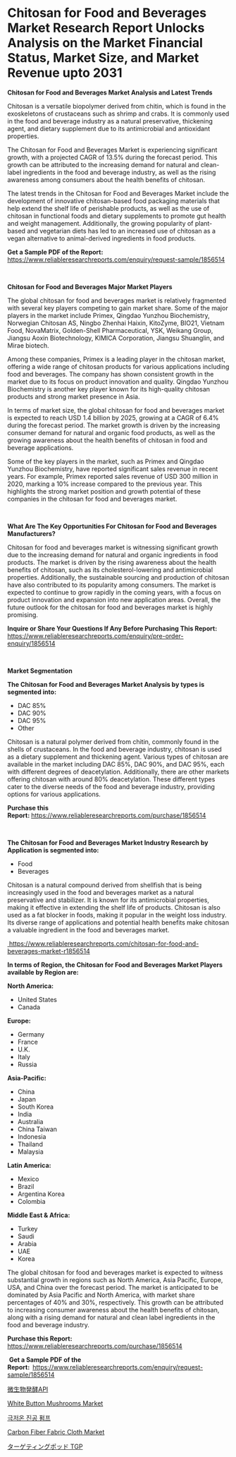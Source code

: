 <p><h1>Chitosan for Food and Beverages Market Research Report Unlocks Analysis on the Market Financial Status, Market Size, and Market Revenue upto 2031</h1></p><p><strong>Chitosan for Food and Beverages Market Analysis and Latest Trends</strong></p>
<p><p>Chitosan is a versatile biopolymer derived from chitin, which is found in the exoskeletons of crustaceans such as shrimp and crabs. It is commonly used in the food and beverage industry as a natural preservative, thickening agent, and dietary supplement due to its antimicrobial and antioxidant properties.</p><p>The Chitosan for Food and Beverages Market is experiencing significant growth, with a projected CAGR of 13.5% during the forecast period. This growth can be attributed to the increasing demand for natural and clean-label ingredients in the food and beverage industry, as well as the rising awareness among consumers about the health benefits of chitosan.</p><p>The latest trends in the Chitosan for Food and Beverages Market include the development of innovative chitosan-based food packaging materials that help extend the shelf life of perishable products, as well as the use of chitosan in functional foods and dietary supplements to promote gut health and weight management. Additionally, the growing popularity of plant-based and vegetarian diets has led to an increased use of chitosan as a vegan alternative to animal-derived ingredients in food products.</p></p>
<p><strong>Get a Sample PDF of the Report:&nbsp;</strong> <a href="https://www.reliableresearchreports.com/enquiry/request-sample/1856514">https://www.reliableresearchreports.com/enquiry/request-sample/1856514</a></p>
<p>&nbsp;</p>
<p><strong>Chitosan for Food and Beverages Major Market Players</strong></p>
<p><p>The global chitosan for food and beverages market is relatively fragmented with several key players competing to gain market share. Some of the major players in the market include Primex, Qingdao Yunzhou Biochemistry, Norwegian Chitosan AS, Ningbo Zhenhai Haixin, KitoZyme, BIO21, Vietnam Food, NovaMatrix, Golden-Shell Pharmaceutical, YSK, Weikang Group, Jiangsu Aoxin Biotechnology, KIMICA Corporation, Jiangsu Shuanglin, and Mirae biotech.</p><p>Among these companies, Primex is a leading player in the chitosan market, offering a wide range of chitosan products for various applications including food and beverages. The company has shown consistent growth in the market due to its focus on product innovation and quality. Qingdao Yunzhou Biochemistry is another key player known for its high-quality chitosan products and strong market presence in Asia.</p><p>In terms of market size, the global chitosan for food and beverages market is expected to reach USD 1.4 billion by 2025, growing at a CAGR of 6.4% during the forecast period. The market growth is driven by the increasing consumer demand for natural and organic food products, as well as the growing awareness about the health benefits of chitosan in food and beverage applications.</p><p>Some of the key players in the market, such as Primex and Qingdao Yunzhou Biochemistry, have reported significant sales revenue in recent years. For example, Primex reported sales revenue of USD 300 million in 2020, marking a 10% increase compared to the previous year. This highlights the strong market position and growth potential of these companies in the chitosan for food and beverages market.</p></p>
<p>&nbsp;</p>
<p><strong>What Are The Key Opportunities For Chitosan for Food and Beverages Manufacturers?</strong></p>
<p><p>Chitosan for food and beverages market is witnessing significant growth due to the increasing demand for natural and organic ingredients in food products. The market is driven by the rising awareness about the health benefits of chitosan, such as its cholesterol-lowering and antimicrobial properties. Additionally, the sustainable sourcing and production of chitosan have also contributed to its popularity among consumers. The market is expected to continue to grow rapidly in the coming years, with a focus on product innovation and expansion into new application areas. Overall, the future outlook for the chitosan for food and beverages market is highly promising.</p></p>
<p><strong>Inquire or Share Your Questions If Any Before Purchasing This Report:</strong> <a href="https://www.reliableresearchreports.com/enquiry/pre-order-enquiry/1856514">https://www.reliableresearchreports.com/enquiry/pre-order-enquiry/1856514</a></p>
<p>&nbsp;</p>
<p><strong>Market Segmentation</strong></p>
<p><strong>The Chitosan for Food and Beverages Market Analysis by types is segmented into:</strong></p>
<p><ul><li>DAC 85%</li><li>DAC 90%</li><li>DAC 95%</li><li>Other</li></ul></p>
<p><p>Chitosan is a natural polymer derived from chitin, commonly found in the shells of crustaceans. In the food and beverage industry, chitosan is used as a dietary supplement and thickening agent. Various types of chitosan are available in the market including DAC 85%, DAC 90%, and DAC 95%, each with different degrees of deacetylation. Additionally, there are other markets offering chitosan with around 80% deacetylation. These different types cater to the diverse needs of the food and beverage industry, providing options for various applications.</p></p>
<p><strong>Purchase this Report:&nbsp;</strong><a href="https://www.reliableresearchreports.com/purchase/1856514">https://www.reliableresearchreports.com/purchase/1856514</a></p>
<p>&nbsp;</p>
<p><strong>The Chitosan for Food and Beverages Market Industry Research by Application is segmented into:</strong></p>
<p><ul><li>Food</li><li>Beverages</li></ul></p>
<p><p>Chitosan is a natural compound derived from shellfish that is being increasingly used in the food and beverages market as a natural preservative and stabilizer. It is known for its antimicrobial properties, making it effective in extending the shelf life of products. Chitosan is also used as a fat blocker in foods, making it popular in the weight loss industry. Its diverse range of applications and potential health benefits make chitosan a valuable ingredient in the food and beverages market.</p></p>
<p><a href="https://www.reliableresearchreports.com/chitosan-for-food-and-beverages-market-r1856514">&nbsp;https://www.reliableresearchreports.com/chitosan-for-food-and-beverages-market-r1856514</a></p>
<p><strong>In terms of Region, the Chitosan for Food and Beverages Market Players available by Region are:</strong></p>
<p>
    <p> <strong> North America: </strong>
        <ul>
            <li>United States</li>
            <li>Canada</li>
        </ul>
        </p> 
    <p> <strong> Europe: </strong>
        <ul>
            <li>Germany</li>
            <li>France</li>
            <li>U.K.</li>
            <li>Italy</li>
            <li>Russia</li>
        </ul>
        </p> 
    <p> <strong> Asia-Pacific: </strong>
        <ul>
            <li>China</li>
            <li>Japan</li>
            <li>South Korea</li>
            <li>India</li>
            <li>Australia</li>
            <li>China Taiwan</li>
            <li>Indonesia</li>
            <li>Thailand</li>
            <li>Malaysia</li>
        </ul>
        </p> 
    <p> <strong> Latin America: </strong>
        <ul>
            <li>Mexico</li>
            <li>Brazil</li>
            <li>Argentina Korea</li>
            <li>Colombia</li>
        </ul>
        </p> 
    <p> <strong> Middle East & Africa: </strong>
        <ul>
            <li>Turkey</li>
            <li>Saudi</li>
            <li>Arabia</li>
            <li>UAE</li>
            <li>Korea</li>
        </ul>
    </p>
    </p>
<p><p>The global chitosan for food and beverages market is expected to witness substantial growth in regions such as North America, Asia Pacific, Europe, USA, and China over the forecast period. The market is anticipated to be dominated by Asia Pacific and North America, with market share percentages of 40% and 30%, respectively. This growth can be attributed to increasing consumer awareness about the health benefits of chitosan, along with a rising demand for natural and clean label ingredients in the food and beverage industry.</p></p>
<p><strong>Purchase this Report: </strong><a href="https://www.reliableresearchreports.com/purchase/1856514">https://www.reliableresearchreports.com/purchase/1856514</a></p>
<p>&nbsp;<strong>Get a Sample PDF of the Report:&nbsp;&nbsp;</strong><a href="https://www.reliableresearchreports.com/enquiry/request-sample/1856514">https://www.reliableresearchreports.com/enquiry/request-sample/1856514</a></p>
<p><strong></strong></p>
<p><p><a href="https://medium.com/@josephmiller1959/%E5%BE%AE%E7%94%9F%E7%89%A9%E7%99%BA%E9%85%B5api%E5%B8%82%E5%A0%B4%E8%A6%8F%E6%A8%A1-%E5%B8%82%E5%A0%B4%E5%B1%95%E6%9C%9B%E3%81%A8%E5%B8%82%E5%A0%B4%E4%BA%88%E6%B8%AC-2024%E5%B9%B4%E3%81%8B%E3%82%892031%E5%B9%B4-434becedfd59">微生物発酵API</a></p><p><a href="https://issuu.com/reportprime-2/docs/white-button-mushrooms-market-size-2030.pptx">White Button Mushrooms Market</a></p><p><a href="https://medium.com/@fly879567/%EB%94%94%EC%BD%94%EB%94%A9-%ED%81%AC%EB%9D%BC%EC%9D%B4%EC%98%A4-%EC%A7%84%EA%B3%B5-%ED%8E%8C%ED%94%84-%EC%8B%9C%EC%9E%A5-%EC%A7%80%ED%91%9C-%EC%8B%9C%EC%9E%A5-%EC%A0%90%EC%9C%A0%EC%9C%A8-%ED%8A%B8%EB%A0%8C%EB%93%9C-%EB%B0%8F-%EC%84%B1%EC%9E%A5-%ED%8C%A8%ED%84%B4-8f7938842ee3">극저온 진공 펌프</a></p><p><a href="https://www.linkedin.com/pulse/carbon-fiber-fabric-cloth-market-centers-aspects-growth-2mv5e">Carbon Fiber Fabric Cloth Market</a></p><p><a href="https://github.com/Alenaieme/Market-Research-Report-List-1/blob/main/3946443123478.md">ターゲティングポッド TGP</a></p></p>